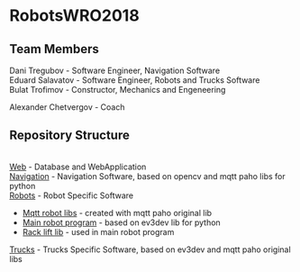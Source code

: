 # RobotsWRO2018
<h2>Team Members</h2>
Dani Tregubov - Software Engineer, Navigation Software <br/>
Eduard Salavatov - Software Engineer, Robots and Trucks Software<br/>
Bulat Trofimov - Constructor, Mechanics and Engeneering<br/>

Alexander Chetvergov - Coach

<h2>Repository Structure</h2><br/>
<a href="https://github.com/DanTreg/RobotsWRO2018/tree/master/Web">Web</a> - Database and WebApplication<br/>
<a href=https://github.com/DanTreg/RobotsWRO2018/tree/master/Navigation>Navigation</a> - Navigation Software, based on opencv and mqtt paho libs for python<br/>
<a href=https://github.com/DanTreg/RobotsWRO2018/tree/master/Robots>Robots</a> - Robot Specific Software<br/>
<ul>
<li><a href=https://github.com/DanTreg/RobotsWRO2018/tree/master/Robots/Libs%20for%20mqtt%20paho>Mqtt robot libs</a> - created with mqtt paho original lib</li>
<li><a href=https://github.com/DanTreg/RobotsWRO2018/tree/master/Robots/Main%20robot%20programs> Main robot program</a> - based on ev3dev lib for python</li>
<li><a href=https://github.com/DanTreg/RobotsWRO2018/tree/master/Robots/Rack%20lift%20lib> Rack lift lib</a> - used in main robot program</li>
</ul>
<a href=https://github.com/DanTreg/RobotsWRO2018/tree/master/Trucks>Trucks</a> - Trucks Specific Software, based on ev3dev and mqtt paho original libs<br/>
